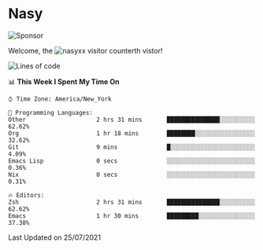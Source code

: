 # Nasy

<!--
<p align="center">
<img height="200" src="https://github-readme-stats.vercel.app/api?username=nasyxx&count_private=true&show_icons=true&theme=dracula&include_all_commits=true"/>
<img height="200" src="https://github-readme-stats.vercel.app/api/top-langs/?username=nasyxx&theme=dracula&hide=html,jupyter+notebook&count_private=true&show_icons=true"/>
</p>

  
----------------
-->

![Sponsor](https://img.shields.io/static/v1.svg?label=Sponsor&message=%E2%9D%A4&logo=GitHub&style=flat&color=pink)
 
Welcome, the ![nasyxx visitor counter](https://count.getloli.com/get/@nasyxx?theme=rule34)th vistor!
 
<!--START_SECTION:waka-->
![Lines of code](https://img.shields.io/badge/From%20Hello%20World%20I%27ve%20Written-5.4%20million%20lines%20of%20code-blue)

📊 **This Week I Spent My Time On** 

```text
⌚︎ Time Zone: America/New_York

💬 Programming Languages: 
Other                    2 hrs 31 mins       ███████████████░░░░░░░░░░   62.62% 
Org                      1 hr 18 mins        ████████░░░░░░░░░░░░░░░░░   32.62% 
Git                      9 mins              █░░░░░░░░░░░░░░░░░░░░░░░░   4.09% 
Emacs Lisp               0 secs              ░░░░░░░░░░░░░░░░░░░░░░░░░   0.36% 
Nix                      0 secs              ░░░░░░░░░░░░░░░░░░░░░░░░░   0.31%

🔥 Editors: 
Zsh                      2 hrs 31 mins       ███████████████░░░░░░░░░░   62.62% 
Emacs                    1 hr 30 mins        █████████░░░░░░░░░░░░░░░░   37.38%

```


 Last Updated on 25/07/2021
<!--END_SECTION:waka-->

<!-- ![visitors](https://visitor-badge.laobi.icu/badge?page_id=nasyxx.nasyxx) -->
